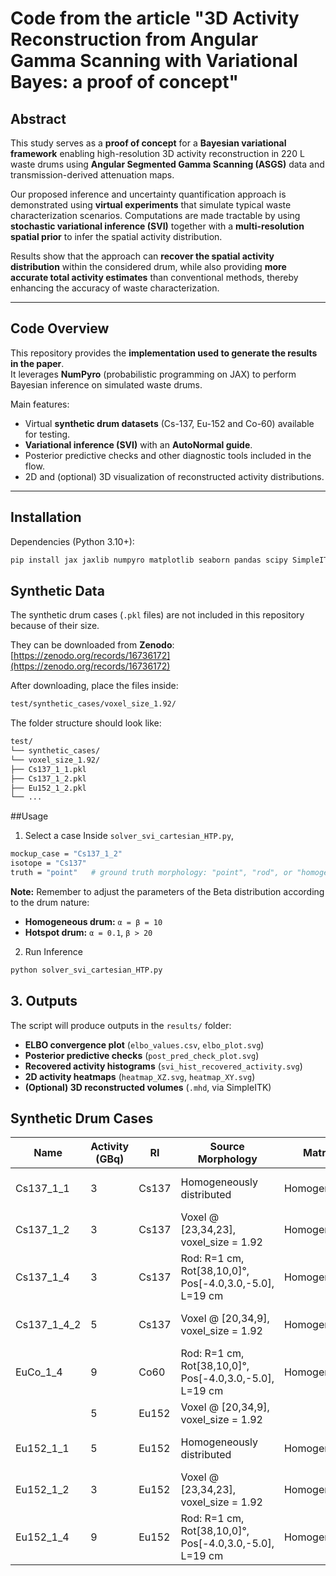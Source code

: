 # Code from the article "3D Activity Reconstruction from Angular Gamma Scanning with Variational Bayes: a proof of concept"

## Abstract  
This study serves as a **proof of concept** for a **Bayesian variational framework** enabling high-resolution 3D activity reconstruction in 220 L waste drums using **Angular Segmented Gamma Scanning (ASGS)** data and transmission-derived attenuation maps.  

Our proposed inference and uncertainty quantification approach is demonstrated using **virtual experiments** that simulate typical waste characterization scenarios. Computations are made tractable by using **stochastic variational inference (SVI)** together with a **multi-resolution spatial prior** to infer the spatial activity distribution.  

Results show that the approach can **recover the spatial activity distribution** within the considered drum, while also providing **more accurate total activity estimates** than conventional methods, thereby enhancing the accuracy of waste characterization.  

---

## Code Overview  
This repository provides the **implementation used to generate the results in the paper**.  
It leverages **NumPyro** (probabilistic programming on JAX) to perform Bayesian inference on simulated waste drums.  

Main features:
- Virtual **synthetic drum datasets** (Cs-137, Eu-152 and Co-60) available for testing.  
- **Variational inference (SVI)** with an **AutoNormal guide**.  
- Posterior predictive checks and other diagnostic tools included in the flow.  
- 2D and (optional) 3D visualization of reconstructed activity distributions.  

---

## Installation  
Dependencies (Python 3.10+):  
```bash
pip install jax jaxlib numpyro matplotlib seaborn pandas scipy SimpleITK
```
## Synthetic Data

The synthetic drum cases (`.pkl` files) are not included in this repository because of their size.

They can be downloaded from **Zenodo**:  
[https://zenodo.org/records/16736172](https://zenodo.org/records/16736172)

After downloading, place the files inside:
```bash
test/synthetic_cases/voxel_size_1.92/
```
The folder structure should look like:
```bash
test/
└── synthetic_cases/
└── voxel_size_1.92/
├── Cs137_1_1.pkl
├── Cs137_1_2.pkl
├── Eu152_1_2.pkl
└── ...
```

##Usage
1. Select a case
Inside `solver_svi_cartesian_HTP.py`, 
```bash
mockup_case = "Cs137_1_2"
isotope = "Cs137"
truth = "point"   # ground truth morphology: "point", "rod", or "homogeneous"
```
**Note:** Remember to adjust the parameters of the Beta distribution according to the drum nature:  
 - **Homogeneous drum:** `α = β = 10`  
 - **Hotspot drum:** `α = 0.1`, `β > 20`
2. Run Inference
```bash
python solver_svi_cartesian_HTP.py
```
## 3. Outputs

The script will produce outputs in the `results/` folder:

- **ELBO convergence plot** (`elbo_values.csv`, `elbo_plot.svg`)
- **Posterior predictive checks** (`post_pred_check_plot.svg`)
- **Recovered activity histograms** (`svi_hist_recovered_activity.svg`)
- **2D activity heatmaps** (`heatmap_XZ.svg`, `heatmap_XY.svg`)
- **(Optional) 3D reconstructed volumes** (`.mhd`, via SimpleITK)

## Synthetic Drum Cases

| Name        | Activity (GBq) | RI    | Source Morphology                                                         | Matrix      | Materials        |
|------------ |----------------|-------|---------------------------------------------------------------------------|------------ |----------------|
| Cs137_1_1   | 3              | Cs137 | Homogeneously distributed                                                 | Homogeneous| Sand (1.52 g/cc)|
| Cs137_1_2   | 3              | Cs137 | Voxel @ [23,34,23], voxel_size = 1.92                                     | Homogeneous| Sand (1.52 g/cc)|
| Cs137_1_4   | 3              | Cs137 | Rod: R=1 cm, Rot[38,10,0]°, Pos[-4.0,3.0,-5.0], L=19 cm                   | Homogeneous| Sand (1.52 g/cc)|
| Cs137_1_4_2 | 5              | Cs137 | Voxel @ [20,34,9], voxel_size = 1.92                                      | Homogeneous| Sand (1.52 g/cc)|
| EuCo_1_4    | 9              | Co60  | Rod: R=1 cm, Rot[38,10,0]°, Pos[-4.0,3.0,-5.0], L=19 cm                   | Homogeneous| Sand (1.52 g/cc)|
|             | 5              | Eu152 | Voxel @ [20,34,9], voxel_size = 1.92                                      |            |                 |
| Eu152_1_1   | 5              | Eu152 | Homogeneously distributed                                                 | Homogeneous| Sand (1.52 g/cc)|
| Eu152_1_2   | 3              | Eu152 | Voxel @ [23,34,23], voxel_size = 1.92                                     | Homogeneous| Sand (1.52 g/cc)|
| Eu152_1_4   | 9              | Eu152 | Rod: R=1 cm, Rot[38,10,0]°, Pos[-4.0,3.0,-5.0], L=19 cm                   | Homogeneous| Sand (1.52 g/cc)|




